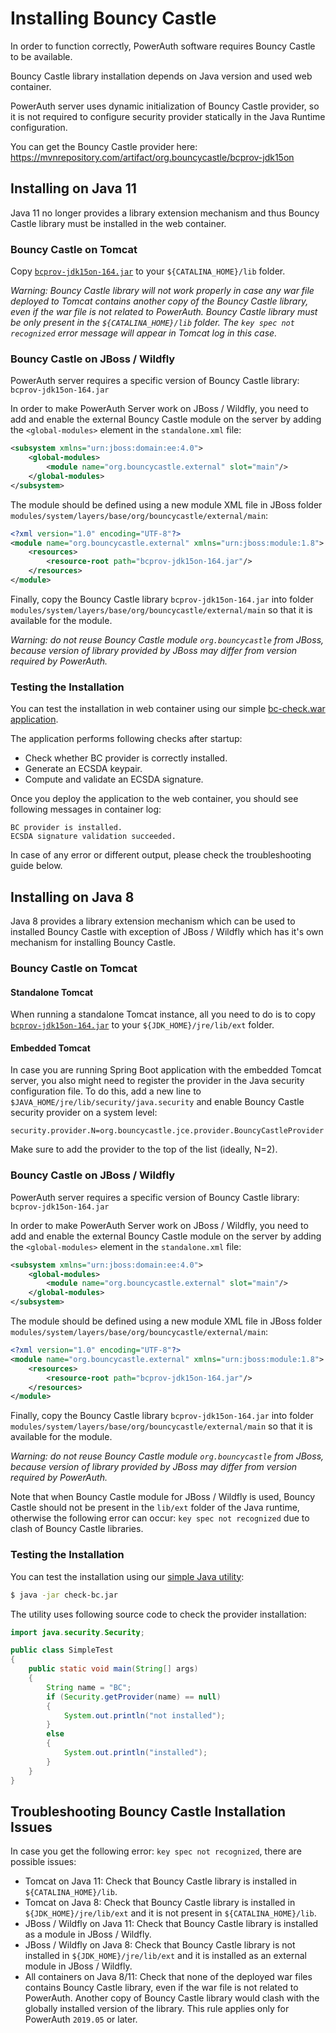 # Installing Bouncy Castle

In order to function correctly, PowerAuth software requires Bouncy Castle to be available.

Bouncy Castle library installation depends on Java version and used web container.

PowerAuth server uses dynamic initialization of Bouncy Castle provider, so it is not required to configure security provider statically in the Java Runtime configuration.

You can get the Bouncy Castle provider here:
https://mvnrepository.com/artifact/org.bouncycastle/bcprov-jdk15on

## Installing on Java 11

Java 11 no longer provides a library extension mechanism and thus Bouncy Castle library must be installed in the web container.

### Bouncy Castle on Tomcat

Copy [`bcprov-jdk15on-164.jar`](https://mvnrepository.com/artifact/org.bouncycastle/bcprov-jdk15on) to your `${CATALINA_HOME}/lib` folder.

_Warning: Bouncy Castle library will not work properly in case any war file deployed to Tomcat contains another copy of the Bouncy Castle library, even if the war file is not related to PowerAuth.
Bouncy Castle library must be only present in the `${CATALINA_HOME}/lib` folder. The `key spec not recognized` error message will appear in Tomcat log in this case._

### Bouncy Castle on JBoss / Wildfly

PowerAuth server requires a specific version of Bouncy Castle library: `bcprov-jdk15on-164.jar`

In order to make PowerAuth Server work on JBoss / Wildfly, you need to add and enable the external Bouncy Castle module on the server
by adding the `<global-modules>` element in the `standalone.xml` file:

```xml
<subsystem xmlns="urn:jboss:domain:ee:4.0">
    <global-modules>
        <module name="org.bouncycastle.external" slot="main"/>
    </global-modules>
</subsystem>
```

The module should be defined using a new module XML file in JBoss folder `modules/system/layers/base/org/bouncycastle/external/main`:
```xml
<?xml version="1.0" encoding="UTF-8"?>
<module name="org.bouncycastle.external" xmlns="urn:jboss:module:1.8">
    <resources>
        <resource-root path="bcprov-jdk15on-164.jar"/>
    </resources>
</module>
```

Finally, copy the Bouncy Castle library `bcprov-jdk15on-164.jar` into folder  `modules/system/layers/base/org/bouncycastle/external/main` so that it is available for the module.

_Warning: do not reuse Bouncy Castle module `org.bouncycastle` from JBoss, because version of library provided by JBoss may differ from version required by PowerAuth._  

### Testing the Installation

You can test the installation in web container using our simple [bc-check.war application](https://github.com/wultra/powerauth-crypto/releases/download/0.23.0/check-bc.war).

The application performs following checks after startup:
- Check whether BC provider is correctly installed.
- Generate an ECSDA keypair.
- Compute and validate an ECSDA signature.

Once you deploy the application to the web container, you should see following messages in container log:
```
BC provider is installed.
ECSDA signature validation succeeded.
```

In case of any error or different output, please check the troubleshooting guide below.

## Installing on Java 8

Java 8 provides a library extension mechanism which can be used to installed Bouncy Castle with exception of JBoss / Wildfly which has it's own mechanism for installing Bouncy Castle.  

### Bouncy Castle on Tomcat

#### Standalone Tomcat

When running a standalone Tomcat instance, all you need to do is to copy [`bcprov-jdk15on-164.jar`](https://mvnrepository.com/artifact/org.bouncycastle/bcprov-jdk15on) to your `${JDK_HOME}/jre/lib/ext` folder.

#### Embedded Tomcat

In case you are running Spring Boot application with the embedded Tomcat server, you also might need to register the provider in the Java security configuration file. To do this, add a new line to `$JAVA_HOME/jre/lib/security/java.security` and enable Bouncy Castle security provider on a system level:

```
security.provider.N=org.bouncycastle.jce.provider.BouncyCastleProvider
```

Make sure to add the provider to the top of the list (ideally, N=2).

### Bouncy Castle on JBoss / Wildfly

PowerAuth server requires a specific version of Bouncy Castle library: `bcprov-jdk15on-164.jar`

In order to make PowerAuth Server work on JBoss / Wildfly, you need to add and enable the external Bouncy Castle module on the server
by adding the `<global-modules>` element in the `standalone.xml` file:

```xml
<subsystem xmlns="urn:jboss:domain:ee:4.0">
    <global-modules>
        <module name="org.bouncycastle.external" slot="main"/>
    </global-modules>
</subsystem>
```

The module should be defined using a new module XML file in JBoss folder `modules/system/layers/base/org/bouncycastle/external/main`:
```xml
<?xml version="1.0" encoding="UTF-8"?>
<module name="org.bouncycastle.external" xmlns="urn:jboss:module:1.8">
    <resources>
        <resource-root path="bcprov-jdk15on-164.jar"/>
    </resources>
</module>
```

Finally, copy the Bouncy Castle library `bcprov-jdk15on-164.jar` into folder  `modules/system/layers/base/org/bouncycastle/external/main` so that it is available for the module.

_Warning: do not reuse Bouncy Castle module `org.bouncycastle` from JBoss, because version of library provided by JBoss may differ from version required by PowerAuth._  

Note that when Bouncy Castle module for JBoss / Wildfly is used, Bouncy Castle should not be present in the `lib/ext` folder of the Java runtime, otherwise the following error can occur: `key spec not recognized` due to clash of Bouncy Castle libraries.

### Testing the Installation

You can test the installation using our [simple Java utility](./util/check-bc.jar):

```sh
$ java -jar check-bc.jar
```

The utility uses following source code to check the provider installation:

```java
import java.security.Security;

public class SimpleTest
{
    public static void main(String[] args)
    {
        String name = "BC";
        if (Security.getProvider(name) == null)
        {
            System.out.println("not installed");
        }
        else
        {
            System.out.println("installed");
        }
    }
}
```

## Troubleshooting Bouncy Castle Installation Issues

In case you get the following error: `key spec not recognized`, there are possible issues:

- Tomcat on Java 11: Check that Bouncy Castle library is installed in `${CATALINA_HOME}/lib`.
- Tomcat on Java 8: Check that Bouncy Castle library is installed in `${JDK_HOME}/jre/lib/ext` and it is not present in `${CATALINA_HOME}/lib`.
- JBoss / Wildfly on Java 11: Check that Bouncy Castle library is installed as a module in JBoss / Wildfly.
- JBoss / Wildfly on Java 8: Check that Bouncy Castle library is not installed in `${JDK_HOME}/jre/lib/ext` and it is installed as an external module in JBoss / Wildfly.
- All containers on Java 8/11: Check that none of the deployed war files contains Bouncy Castle library, even if the war file is not related to PowerAuth.
Another copy of Bouncy Castle library would clash with the globally installed version of the library. This rule applies only for PowerAuth `2019.05` or later.
